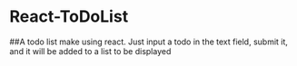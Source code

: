 # React-ToDoList
##A todo list make using react. Just input a todo in the text field, submit it, and it will be added to a list to be displayed
